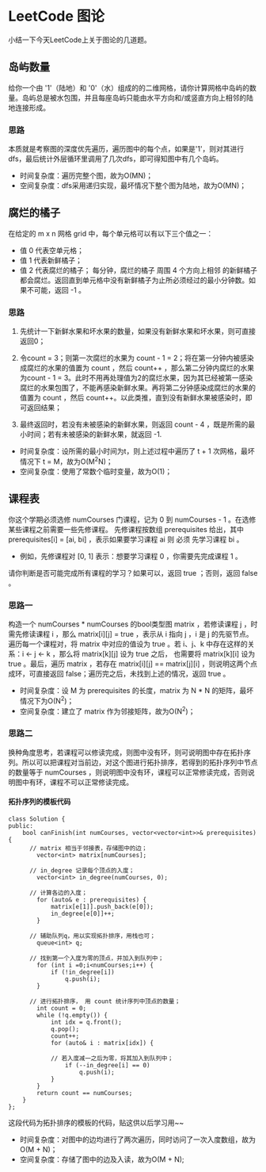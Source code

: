 # LeetCode 图论


小结一下今天LeetCode上关于图论的几道题。

## 岛屿数量
给你一个由 '1'（陆地）和 '0'（水）组成的的二维网格，请你计算网格中岛屿的数量。岛屿总是被水包围，并且每座岛屿只能由水平方向和/或竖直方向上相邻的陆地连接形成。

### 思路
本质就是考察图的深度优先遍历，遍历图中的每个点，如果是'1'，则对其进行dfs，最后统计外层循环里调用了几次dfs，即可得知图中有几个岛屿。

- 时间复杂度：遍历完整个图，故为O(MN)；
- 空间复杂度：dfs采用递归实现，最坏情况下整个图为陆地，故为O(MN)；


## 腐烂的橘子
在给定的 m x n 网格 grid 中，每个单元格可以有以下三个值之一：
- 值 0 代表空单元格；
- 值 1 代表新鲜橘子；
- 值 2 代表腐烂的橘子；
每分钟，腐烂的橘子 周围 4 个方向上相邻 的新鲜橘子都会腐烂。返回直到单元格中没有新鲜橘子为止所必须经过的最小分钟数。如果不可能，返回 -1 。

### 思路
1. 先统计一下新鲜水果和坏水果的数量，如果没有新鲜水果和坏水果，则可直接返回0；

2. 令count = 3；则第一次腐烂的水果为 count - 1 = 2；将在第一分钟内被感染成腐烂的水果的值置为 count ，然后 count++ ，那么第二分钟内腐烂的水果为count - 1 = 3。此时不用再处理值为2的腐烂水果，因为其已经被第一感染腐烂的水果包围了，不能再感染新鲜水果。再将第二分钟感染成腐烂的水果的值置为 count ，然后 count++。以此类推，直到没有新鲜水果被感染时，即可返回结果；

3. 最终返回时，若没有未被感染的新鲜水果，则返回 count - 4 ，既是所需的最小时间；若有未被感染的新鲜水果，就返回 -1.


- 时间复杂度：设所需的最小时间为t，则上述过程中遍历了 t + 1 次网格，最坏情况下 t = M，故为O(M<sup>2</sup>N)；
- 空间复杂度：使用了常数个临时变量，故为O(1)；


## 课程表
你这个学期必须选修 numCourses 门课程，记为 0 到 numCourses - 1 。在选修某些课程之前需要一些先修课程。 先修课程按数组 prerequisites 给出，其中 prerequisites[i] = [ai, bi] ，表示如果要学习课程 ai 则 必须 先学习课程  bi 。

- 例如，先修课程对 [0, 1] 表示：想要学习课程 0 ，你需要先完成课程 1 。

请你判断是否可能完成所有课程的学习？如果可以，返回 true ；否则，返回 false 。

### 思路一
构造一个 numCourses * numCourses 的bool类型图 matrix ，若修读课程 j ，时需先修读课程 i ，那么 matrix[i][j] = true ，表示从 i 指向 j ，i 是 j 的先驱节点。遍历每一个课程对，将 matrix 中对应的值设为 true 。若 i、j、k 中存在这样的关系：i <- j <- k ，那么将 matrix[k][j] 设为 true 之后， 也需要将 matrix[k][i] 设为 true 。最后，遍历 matrix ，若存在 matrix[i][j] == matrix[j][i] ，则说明这两个点成环，可直接返回 false；遍历完之后，未找到上述的情况，返回 true 。

- 时间复杂度：设 M 为 prerequisites 的长度，matrix 为 N * N 的矩阵，最坏情况下为O(N<sup>2</sup>)；
- 空间复杂度：建立了 matrix 作为邻接矩阵，故为O(N<sup>2</sup>)；


### 思路二
换种角度思考，若课程可以修读完成，则图中没有环，则可说明图中存在拓扑序列。所以可以把课程对当前边，对这个图进行拓扑排序，若得到的拓扑序列中节点的数量等于 numCourses ，则说明图中没有环，课程可以正常修读完成，否则说明图中有环，课程不可以正常修读完成。

#### 拓扑序列的模板代码
```
class Solution {
public:
    bool canFinish(int numCourses, vector<vector<int>>& prerequisites) {
	  // matrix 相当于邻接表，存储图中的边；
        vector<int> matrix[numCourses];

	  // in_degree 记录每个顶点的入度；
        vector<int> in_degree(numCourses, 0);

	  // 计算各边的入度；
        for (auto& e : prerequisites) {
            matrix[e[1]].push_back(e[0]);
            in_degree[e[0]]++;
        }

	  // 辅助队列q，用以实现拓扑排序，用栈也可；
        queue<int> q;

	  // 找到第一个入度为零的顶点，并加入到队列中；
        for (int i =0;i<numCourses;i++) {
            if (!in_degree[i])
                q.push(i);
        }

	  // 进行拓扑排序， 用 count 统计序列中顶点的数量；
        int count = 0;
        while (!q.empty()) {
            int idx = q.front();
            q.pop();
            count++;
            for (auto& i : matrix[idx]) {

		    // 若入度减一之后为零，将其加入到队列中；
                if (--in_degree[i] == 0)
                    q.push(i);
            }
        }
        return count == numCourses;
    }
};
```
这段代码为拓扑排序的模板的代码，贴这供以后学习用~~


- 时间复杂度：对图中的边均进行了两次遍历，同时访问了一次入度数组，故为O(M + N)；
- 空间复杂度：存储了图中的边及入读，故为O(M + N);
